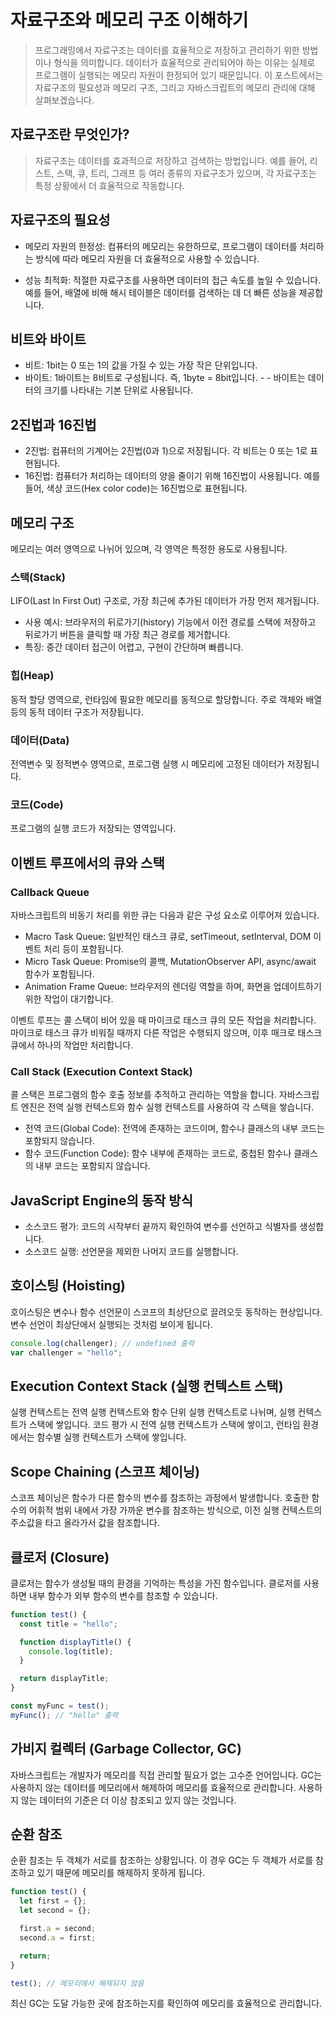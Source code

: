 # 자료구조와 메모리 구조 이해하기

> 프로그래밍에서 자료구조는 데이터를 효율적으로 저장하고 관리하기 위한 방법이나 형식을 의미합니다. 데이터가 효율적으로 관리되어야 하는 이유는 실제로 프로그램이 실행되는 메모리 자원이 한정되어 있기 때문입니다. 이 포스트에서는 자료구조의 필요성과 메모리 구조, 그리고 자바스크립트의 메모리 관리에 대해 살펴보겠습니다.

## 자료구조란 무엇인가?

> 자료구조는 데이터를 효과적으로 저장하고 검색하는 방법입니다. 예를 들어, 리스트, 스택, 큐, 트리, 그래프 등 여러 종류의 자료구조가 있으며, 각 자료구조는 특정 상황에서 더 효율적으로 작동합니다.

## 자료구조의 필요성

- 메모리 자원의 한정성: 컴퓨터의 메모리는 유한하므로, 프로그램이 데이터를 처리하는 방식에 따라 메모리 자원을 더 효율적으로 사용할 수 있습니다.

- 성능 최적화: 적절한 자료구조를 사용하면 데이터의 접근 속도를 높일 수 있습니다. 예를 들어, 배열에 비해 해시 테이블은 데이터를 검색하는 데 더 빠른 성능을 제공합니다.

## 비트와 바이트

- 비트: 1bit는 0 또는 1의 값을 가질 수 있는 가장 작은 단위입니다.
- 바이트: 1바이트는 8비트로 구성됩니다. 즉, 1byte = 8bit입니다. - - 바이트는 데이터의 크기를 나타내는 기본 단위로 사용됩니다.

## 2진법과 16진법

- 2진법: 컴퓨터의 기계어는 2진법(0과 1)으로 저장됩니다. 각 비트는 0 또는 1로 표현됩니다.
- 16진법: 컴퓨터가 처리하는 데이터의 양을 줄이기 위해 16진법이 사용됩니다. 예를 들어, 색상 코드(Hex color code)는 16진법으로 표현됩니다.

## 메모리 구조

메모리는 여러 영역으로 나뉘어 있으며, 각 영역은 특정한 용도로 사용됩니다.

### 스택(Stack)

LIFO(Last In First Out) 구조로, 가장 최근에 추가된 데이터가 가장 먼저 제거됩니다.

- 사용 예시: 브라우저의 뒤로가기(history) 기능에서 이전 경로를 스택에 저장하고 뒤로가기 버튼을 클릭할 때 가장 최근 경로를 제거합니다.
- 특징: 중간 데이터 접근이 어렵고, 구현이 간단하며 빠릅니다.

### 힙(Heap)

동적 할당 영역으로, 런타임에 필요한 메모리를 동적으로 할당합니다.
주로 객체와 배열 등의 동적 데이터 구조가 저장됩니다.

### 데이터(Data)

전역변수 및 정적변수 영역으로, 프로그램 실행 시 메모리에 고정된 데이터가 저장됩니다.

### 코드(Code)

프로그램의 실행 코드가 저장되는 영역입니다.

## 이벤트 루프에서의 큐와 스택

### Callback Queue

자바스크립트의 비동기 처리를 위한 큐는 다음과 같은 구성 요소로 이루어져 있습니다.

- Macro Task Queue: 일반적인 태스크 큐로, setTimeout, setInterval, DOM 이벤트 처리 등이 포함됩니다.
- Micro Task Queue: Promise의 콜백, MutationObserver API, async/await 함수가 포함됩니다.
- Animation Frame Queue: 브라우저의 렌더링 역할을 하며, 화면을 업데이트하기 위한 작업이 대기합니다.

이벤트 루프는 콜 스택이 비어 있을 때 마이크로 태스크 큐의 모든 작업을 처리합니다. 마이크로 태스크 큐가 비워질 때까지 다른 작업은 수행되지 않으며, 이후 매크로 태스크 큐에서 하나의 작업만 처리합니다.

### Call Stack (Execution Context Stack)

콜 스택은 프로그램의 함수 호출 정보를 추적하고 관리하는 역할을 합니다. 자바스크립트 엔진은 전역 실행 컨텍스트와 함수 실행 컨텍스트를 사용하여 각 스택을 쌓습니다.

- 전역 코드(Global Code): 전역에 존재하는 코드이며, 함수나 클래스의 내부 코드는 포함되지 않습니다.
- 함수 코드(Function Code): 함수 내부에 존재하는 코드로, 중첩된 함수나 클래스의 내부 코드는 포함되지 않습니다.

## JavaScript Engine의 동작 방식

- 소스코드 평가: 코드의 시작부터 끝까지 확인하여 변수를 선언하고 식별자를 생성합니다.
- 소스코드 실행: 선언문을 제외한 나머지 코드를 실행합니다.

## 호이스팅 (Hoisting)

호이스팅은 변수나 함수 선언문이 스코프의 최상단으로 끌려오듯 동작하는 현상입니다. 변수 선언이 최상단에서 실행되는 것처럼 보이게 됩니다.

```javascript
console.log(challenger); // undefined 출력
var challenger = "hello";
```

## Execution Context Stack (실행 컨텍스트 스택)

실행 컨텍스트는 전역 실행 컨텍스트와 함수 단위 실행 컨텍스트로 나뉘며, 실행 컨텍스트가 스택에 쌓입니다. 코드 평가 시 전역 실행 컨텍스트가 스택에 쌓이고, 런타임 환경에서는 함수별 실행 컨텍스트가 스택에 쌓입니다.

## Scope Chaining (스코프 체이닝)

스코프 체이닝은 함수가 다른 함수의 변수를 참조하는 과정에서 발생합니다. 호출한 함수의 어휘적 범위 내에서 가장 가까운 변수를 참조하는 방식으로, 이전 실행 컨텍스트의 주소값을 타고 올라가서 값을 참조합니다.

## 클로저 (Closure)

클로저는 함수가 생성될 때의 환경을 기억하는 특성을 가진 함수입니다. 클로저를 사용하면 내부 함수가 외부 함수의 변수를 참조할 수 있습니다.

```javascript
function test() {
  const title = "hello";

  function displayTitle() {
    console.log(title);
  }

  return displayTitle;
}

const myFunc = test();
myFunc(); // "hello" 출력
```

## 가비지 컬렉터 (Garbage Collector, GC)

자바스크립트는 개발자가 메모리를 직접 관리할 필요가 없는 고수준 언어입니다. GC는 사용하지 않는 데이터를 메모리에서 해제하여 메모리를 효율적으로 관리합니다. 사용하지 않는 데이터의 기준은 더 이상 참조되고 있지 않는 것입니다.

## 순환 참조

순환 참조는 두 객체가 서로를 참조하는 상황입니다. 이 경우 GC는 두 객체가 서로를 참조하고 있기 때문에 메모리를 해제하지 못하게 됩니다.

```javascript
function test() {
  let first = {};
  let second = {};

  first.a = second;
  second.a = first;

  return;
}

test(); // 메모리에서 해제되지 않음
```

최신 GC는 도달 가능한 곳에 참조하는지를 확인하여 메모리를 효율적으로 관리합니다.
